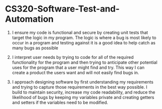 # CS320-Software-Test-and-Automation

1. I ensure my code is functional and secure by creating unit tests that target the logic in my program. The logic is where a bug is most likely to occur in a program and testing against it is a good idea to help catch as many bugs as possible

2. I interpret user needs by trying to code for all of the required functionality for the program and then trying to anticipate other potential uses for the program that a user might find and try. This way I can create a product the users want and will not easily find bugs in. 

3. I approach designing software by first understanding my requirements and trying to capture those requirements in the best way possible. I build to maintain security, increase my code readability, and reduce the likelihood of bugs by keeping my variables private and creating getters and setters if the variables need to be modified. 
